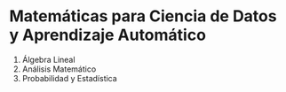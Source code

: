 # Matemáticas para Ciencia de Datos y Aprendizaje Automático

1. Álgebra Lineal
2. Análisis Matemático
3. Probabilidad y Estadística